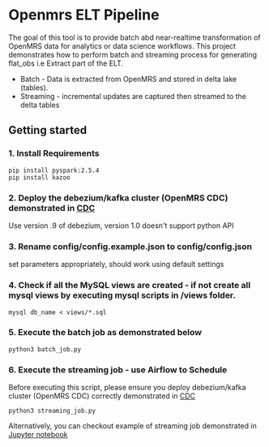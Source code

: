 # Openmrs ELT Pipeline

The goal of this tool is to provide batch abd near-realtime transformation of OpenMRS data for analytics or data science workflows. This project demonstrates how to perform batch and streaming process for generating flat_obs i.e Extract part of the ELT.  

* Batch - Data is extracted from OpenMRS and stored in delta lake (tables).
* Streaming - incremental updates are captured then streamed to the delta tables 

## Getting started

### 1. Install Requirements
```
pip install pyspark:2.5.4
pip install kazoo

```

### 2. Deploy the debezium/kafka cluster (OpenMRS CDC) demonstrated in [CDC](cdc/README.md) 

Use version .9 of debezium, version 1.0 doesn't support python API

### 3. Rename config/config.example.json to config/config.json

set parameters appropriately, should work using default settings

### 4. Check if all the MySQL views are created - if not create all mysql views by executing mysql scripts in /views folder.

```
mysql db_name < views/*.sql
```

### 5. Execute the batch job as demonstrated below

```
python3 batch_job.py

```


### 6. Execute the streaming job - use Airflow to Schedule
Before executing this script, please ensure you deploy debezium/kafka cluster (OpenMRS CDC) correctly demonstrated in [CDC](cdc/README) 

```
python3 streaming_job.py

```

Alternatively, you can checkout example of streaming job demonstrated in [Jupyter notebook](streaming-example.ipynb)
